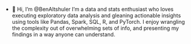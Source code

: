 - 👋 Hi, I’m @BenAltshuler
I’m a data and stats enthusiast who loves executing exploratory data analysis and gleaning actionable insights using tools like Pandas, Spark, SQL, R, and PyTorch.
I enjoy wrangling the complexity out of overwhelming sets of info, and presenting my findings in a way anyone can understand. 

<!---
BenAltshuler/BenAltshuler is a ✨ special ✨ repository because its `README.md` (this file) appears on your GitHub profile.
You can click the Preview link to take a look at your changes.
--->
